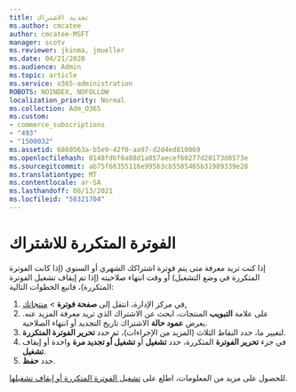 ```yaml
---
title: تجديد الاشتراك
ms.author: cmcatee
author: cmcatee-MSFT
manager: scotv
ms.reviewer: jkinma, jmueller
ms.date: 04/21/2020
ms.audience: Admin
ms.topic: article
ms.service: o365-administration
ROBOTS: NOINDEX, NOFOLLOW
localization_priority: Normal
ms.collection: Adm_O365
ms.custom:
- commerce_subscriptions
- "493"
- "1500032"
ms.assetid: 6860563a-b5e9-42f0-aa97-d2d4ed810069
ms.openlocfilehash: 0148fdbf6a88d1a057aecef60277d20173d8573e
ms.sourcegitcommit: ab75f66355116e995b3cb5505465b31989339e28
ms.translationtype: MT
ms.contentlocale: ar-SA
ms.lasthandoff: 08/13/2021
ms.locfileid: "58321704"
---
```

# <a name="subscription-recurring-billing"></a>الفوترة المتكررة للاشتراك

إذا كنت تريد معرفة متى يتم فوترة اشتراكك  الشهري أو السنوي (إذا كانت الفوترة  المتكررة في وضع التشغيل) أو وقت انتهاء صلاحيته (إذا تم إيقاف تشغيل الفوترة المتكررة)، فاتبع الخطوات التالية:
  
1. في مركز الإدارة، انتقل إلى **صفحة فوترة** \> [منتجاتك.](https://go.microsoft.com/fwlink/p/?linkid=842054)
2. على علامة **التبويب** المنتجات، ابحث عن الاشتراك الذي تريد معرفة المزيد عنه. يعرض **عمود حالة** الاشتراك تاريخ التجديد أو انتهاء الصلاحية.
3. لتغيير ما، حدد النقاط الثلاث (المزيد من الإجراءات)، ثم حدد **تحرير الفوترة المتكررة**.
4. في جزء **تحرير الفوترة** المتكررة، حدد **تشغيل** أو **تشغيل أو تجديد مرة** واحدة أو إيقاف **تشغيل**.
5. حدد **حفظ**.

للحصول على مزيد من المعلومات، اطلع على [تشغيل الفوترة المتكررة أو إيقاف تشغيلها](https://docs.microsoft.com/microsoft-365/commerce/subscriptions/renew-your-subscription).